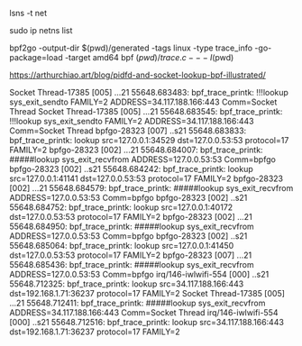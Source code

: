 lsns -t net


sudo ip netns list


bpf2go -output-dir $(pwd)/generated -tags linux -type trace_info -go-package=load -target amd64 bpf $(pwd)/trace.c -- -I$(pwd)


https://arthurchiao.art/blog/pidfd-and-socket-lookup-bpf-illustrated/


   Socket Thread-17385   [005] ...21 55648.683483: bpf_trace_printk: !!!lookup sys_exit_sendto FAMILY=2 ADDRESS=34.117.188.166:443 Comm=Socket Thread 
   Socket Thread-17385   [005] ...21 55648.683545: bpf_trace_printk: !!!lookup sys_exit_sendto FAMILY=2 ADDRESS=34.117.188.166:443 Comm=Socket Thread 
           bpfgo-28323   [007] ..s21 55648.683833: bpf_trace_printk: lookup src=127.0.0.1:34529 dst=127.0.0.53:53 protocol=17 FAMILY=2 
           bpfgo-28323   [002] ...21 55648.684007: bpf_trace_printk: #####lookup sys_exit_recvfrom ADDRESS=127.0.0.53:53 Comm=bpfgo 
           bpfgo-28323   [002] ..s21 55648.684242: bpf_trace_printk: lookup src=127.0.0.1:41141 dst=127.0.0.53:53 protocol=17 FAMILY=2 
           bpfgo-28323   [002] ...21 55648.684579: bpf_trace_printk: #####lookup sys_exit_recvfrom ADDRESS=127.0.0.53:53 Comm=bpfgo 
           bpfgo-28323   [002] ..s21 55648.684752: bpf_trace_printk: lookup src=127.0.0.1:40172 dst=127.0.0.53:53 protocol=17 FAMILY=2 
           bpfgo-28323   [002] ...21 55648.684950: bpf_trace_printk: #####lookup sys_exit_recvfrom ADDRESS=127.0.0.53:53 Comm=bpfgo 
           bpfgo-28323   [002] ..s21 55648.685064: bpf_trace_printk: lookup src=127.0.0.1:41450 dst=127.0.0.53:53 protocol=17 FAMILY=2 
           bpfgo-28323   [007] ...21 55648.685436: bpf_trace_printk: #####lookup sys_exit_recvfrom ADDRESS=127.0.0.53:53 Comm=bpfgo 
 irq/146-iwlwifi-554     [000] ..s21 55648.712325: bpf_trace_printk: lookup src=34.117.188.166:443 dst=192.168.1.71:36237 protocol=17 FAMILY=2 
   Socket Thread-17385   [005] ...21 55648.712411: bpf_trace_printk: #####lookup sys_exit_recvfrom ADDRESS=34.117.188.166:443 Comm=Socket Thread 
 irq/146-iwlwifi-554     [000] ..s21 55648.712516: bpf_trace_printk: lookup src=34.117.188.166:443 dst=192.168.1.71:36237 protocol=17 FAMILY=2 

 


